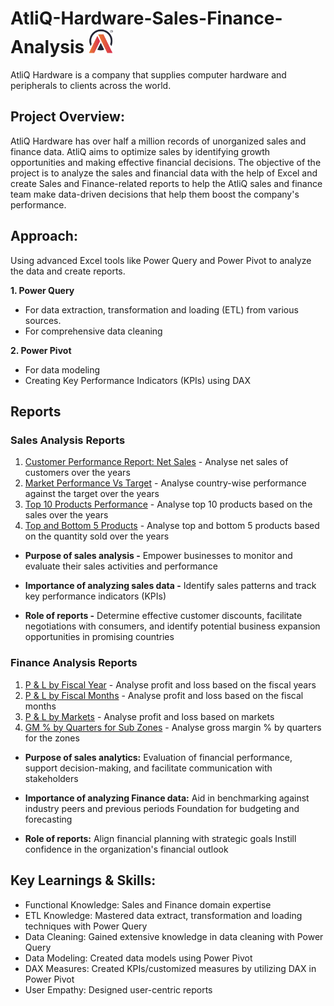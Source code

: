  # AtliQ-Hardware-Sales-Finance-Analysis <img src='https://github.com/suthan-k/AtliQ-Hardware-Sales-Finance-Analysis/blob/main/atliq_logo.png' width='40'>

AtliQ Hardware is a company that supplies computer hardware and peripherals to clients across the world.

## Project Overview:

AtliQ Hardware has over half a million records of unorganized sales and finance data. AtliQ aims to optimize sales by identifying growth opportunities and making effective financial decisions. The objective of the project is to analyze the sales and financial data with the help of Excel and create Sales and Finance-related reports to help the AtliQ sales and finance team make data-driven decisions that help them boost the company's performance.

## Approach:

Using advanced Excel tools like Power Query and Power Pivot to analyze the data and create reports.

**1. Power Query**
  + For data extraction, transformation and loading (ETL) from various sources.
  + For comprehensive data cleaning

**2. Power Pivot**
  + For data modeling
  + Creating Key Performance Indicators (KPIs) using DAX

## Reports

### Sales Analysis Reports

1. [Customer Performance Report: Net Sales](https://github.com/suthan-k/AtliQ-Hardware-Sales-Finance-Analysis/blob/main/Sales%20Performance%20Analysis/Customer%20Performance%20Report%20-%20Net%20Sales.pdf) - Analyse net sales of customers over the years
2. [Market Performance Vs Target](https://github.com/suthan-k/AtliQ-Hardware-Sales-Finance-Analysis/blob/main/Sales%20Performance%20Analysis/Market%20Performance%20Vs%20Target.pdf) - Analyse country-wise performance against the target over the years
3. [Top 10 Products Performance](https://github.com/suthan-k/AtliQ-Hardware-Sales-Finance-Analysis/blob/main/Sales%20Performance%20Analysis/Top%2010%20Products%20Performance.pdf) - Analyse top 10 products based on the sales over the years
4. [Top and Bottom 5 Products](https://github.com/suthan-k/AtliQ-Hardware-Sales-Finance-Analysis/blob/main/Sales%20Performance%20Analysis/Top%20n%20Bottom%205%20Products%20by%20Qty.pdf) - Analyse top and bottom 5 products based on the quantity sold over the years 

- **Purpose of sales analysis -** Empower businesses to monitor and evaluate their sales activities and performance

- **Importance of analyzing sales data -** Identify sales patterns and track key performance indicators (KPIs)

- **Role of reports -** Determine effective customer discounts, facilitate negotiations with consumers, and identify potential business expansion opportunities in promising countries

### Finance Analysis Reports

1. [P & L by Fiscal Year](https://github.com/suthan-k/AtliQ-Hardware-Sales-Finance-Analysis/blob/main/Finance%20Analysis/P%20%26%20L%20by%20Fiscal%20Year.pdf) - Analyse profit and loss based on the fiscal years
2. [P & L by Fiscal Months](https://github.com/suthan-k/AtliQ-Hardware-Sales-Finance-Analysis/blob/main/Finance%20Analysis/P%20%26%20L%20by%20Fiscal%20Months.pdf) - Analyse profit and loss based on the fiscal months
3. [P & L by Markets](https://github.com/suthan-k/AtliQ-Hardware-Sales-Finance-Analysis/blob/main/Finance%20Analysis/P%20%26%20L%20by%20Markets.pdf) - Analyse profit and loss based on markets
4. [GM % by Quarters for Sub Zones](https://github.com/suthan-k/AtliQ-Hardware-Sales-Finance-Analysis/blob/main/Finance%20Analysis/GM%20%25%20by%20Quarters%20for%20Sub%20Zones.pdf) - Analyse gross margin % by quarters for the zones

- **Purpose of sales analytics:** Evaluation of financial performance, support decision-making, and facilitate communication with stakeholders

- **Importance of analyzing Finance data:** Aid in benchmarking against industry peers and previous periods Foundation for budgeting and forecasting

- **Role of reports:** Align financial planning with strategic goals Instill confidence in the organization's financial outlook

## Key Learnings & Skills:

+ Functional Knowledge: Sales and Finance domain expertise
+ ETL Knowledge: Mastered data extract, transformation and loading techniques with Power Query
+ Data Cleaning: Gained extensive knowledge in data cleaning with Power Query
+ Data Modeling: Created data models using Power Pivot
+ DAX Measures: Created KPIs/customized measures by utilizing DAX in Power Pivot
+ User Empathy: Designed user-centric reports
